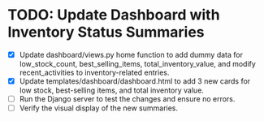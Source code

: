# TODO: Update Dashboard with Inventory Status Summaries

- [x] Update dashboard/views.py home function to add dummy data for low_stock_count, best_selling_items, total_inventory_value, and modify recent_activities to inventory-related entries.
- [x] Update templates/dashboard/dashboard.html to add 3 new cards for low stock, best-selling items, and total inventory value.
- [ ] Run the Django server to test the changes and ensure no errors.
- [ ] Verify the visual display of the new summaries.
